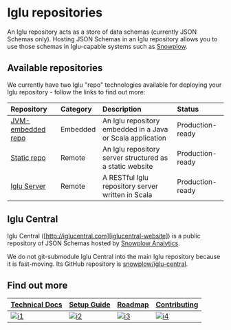 # Iglu repositories

An Iglu repository acts as a store of data schemas (currently JSON Schemas only). Hosting JSON Schemas in an Iglu repository allows you to use those schemas in Iglu-capable systems such as [Snowplow][snowplow-wiki].

## Available repositories

We currently have two Iglu "repo" technologies available for deploying your Iglu repository - follow the links to find out more:

| **Repository**           | **Category** | **Description**                                            | **Status**       |
|:-------------------------|:-------------|:-----------------------------------------------------------|:-----------------|
| [JVM-embedded repo][r1] | Embedded     | An Iglu repository embedded in a Java or Scala application | Production-ready |
| [Static repo][r2]       | Remote       | An Iglu repository server structured as a static website   | Production-ready |
| [Iglu Server][r3]       | Remote       | A RESTful Iglu repository server written in Scala          | Production-ready  |

<a name="iglu-central" />

## Iglu Central

Iglu Central ([http://iglucentral.com][iglucentral-website]) is a public repository of JSON Schemas hosted by [Snowplow Analytics][snowplow-website].

We do not git-submodule Iglu Central into the main Iglu repository because it is fast-moving. Its GitHub repository is [snowplow/iglu-central][iglucentral-repo].

## Find out more

| **[Technical Docs][techdocs]**     | **[Setup Guide][setup]**     | **[Roadmap][roadmap]**           | **[Contributing][contributing]**           |
|-------------------------------------|-------------------------------|-----------------------------------|---------------------------------------------|
| [![i1][techdocs-image]][techdocs] | [![i2][setup-image]][setup] | [![i3][roadmap-image]][roadmap] | [![i4][contributing-image]][contributing] |

[snowplow-wiki]: https://github.com/snowplow/snowplow/wiki

[r1]: ./jvm-embedded-repo
[r2]: ./static-repo
[r3]: ./iglu-server

[iglucentral-website]: http://iglucentral.com/
[iglucentral-repo]: https://github.com/snowplow/iglu-central
[snowplow-website]: http://snowplowanalytics.com

[techdocs-image]: https://d3i6fms1cm1j0i.cloudfront.net/github/images/techdocs.png
[setup-image]: https://d3i6fms1cm1j0i.cloudfront.net/github/images/setup.png
[roadmap-image]: https://d3i6fms1cm1j0i.cloudfront.net/github/images/roadmap.png
[contributing-image]: https://d3i6fms1cm1j0i.cloudfront.net/github/images/contributing.png

[techdocs]: https://github.com/snowplow/iglu/wiki/Iglu-repositories
[setup]: https://github.com/snowplow/iglu/wiki/Setting-up-an-Iglu-repository
[roadmap]: https://github.com/snowplow/iglu/wiki/Product-roadmap
[contributing]: https://github.com/snowplow/iglu/wiki/Contributing
